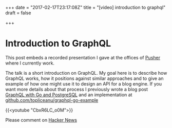 +++
date = "2017-02-17T23:17:08Z"
title = "[video] introduction to graphql"
draft = false

+++

# Introduction to GraphQL

This post embeds a recorded presentation I gave at the offices of [Pusher](https://pusher.com) where I currently work.

The talk is a short introduction on GraphQL. My goal here is to describe how GraphQL works, how it positions against similar approaches and to give an example of how one might use it to design an API for a blog engine. If you want more details about that process I previously wrote a blog post [GraphQL with Go and PostgreSQL](http://alexandrutopliceanu.ro/post/graphql-with-go-and-postgresql/) and an implementation at [github.com/topliceanu/graphql-go-example](https://github.com/topliceanu/graphql-go-example)

{{<youtube "CbxR6LC_o0M">}}

Please comment on [Hacker News](https://news.ycombinator.com/item?id=13678852)
